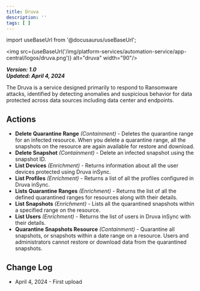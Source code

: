 ```yaml
---
title: Druva
description: ''
tags: [ ]
---
```


import useBaseUrl from '@docusaurus/useBaseUrl';

<img src={useBaseUrl('/img/platform-services/automation-service/app-central/logos/druva.png')} alt="druva" width="90"/>

***Version: 1.0  
Updated: April 4, 2024***

The Druva is a service designed primarily to respond to Ransomware attacks, identified by detecting anomalies and suspicious behavior for data protected across data sources including data center and endpoints.
## Actions


* **Delete Quarantine Range** *(Containment)* - Deletes the quarantine range for an infected resource. When you delete a quarantine range, all the snapshots on the resource are again available for restore and download.
* **Delete Snapshot** *(Containment)* - Delete an infected snapshot using the snapshot ID.
* **List Devices** *(Enrichment)* - Returns information about all the user devices protected using Druva inSync.
* **List Profiles** *(Enrichment)* - Returns a list of all the profiles configured in Druva inSync.
* **Lists Quarantine Ranges** *(Enrichment)* - Returns the list of all the defined quarantined ranges for resources along with their details.
* **List Snapshots** *(Enrichment)* - Lists all the quarantined snapshots within a specified range on the resource.
* **List Users** *(Enrichment)* - Returns the list of users in Druva inSync with their details.
* **Quarantine Snapshots Resource** *(Containment)* - Quarantine all snapshots, or snapshots within a date range on a resource.
 Users and administrators cannot restore or download data from the quarantined snapshots.



## Change Log

* April 4, 2024 - First upload

